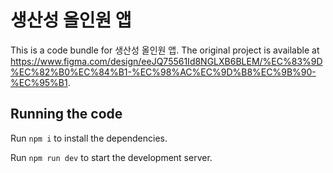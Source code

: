 
  # 생산성 올인원 앱

  This is a code bundle for 생산성 올인원 앱. The original project is available at https://www.figma.com/design/eeJQ75561Id8NGLXB6BLEM/%EC%83%9D%EC%82%B0%EC%84%B1-%EC%98%AC%EC%9D%B8%EC%9B%90-%EC%95%B1.

  ## Running the code

  Run `npm i` to install the dependencies.

  Run `npm run dev` to start the development server.
  